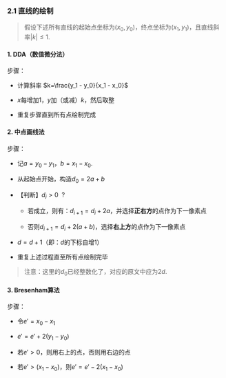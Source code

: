 ### 2.1 直线的绘制

> 假设下述所有直线的起始点坐标为$(x_0, y_0)$，终点坐标为$(x_1, y_1)$，且直线斜率$|k| \leq 1$.

#### 1. DDA（数值微分法）

步骤：

* 计算斜率 $k=\frac{y_1 - y_0}{x_1 - x_0}$

* $x$每增加$1$，$y$加（或减）$k$，然后取整

* 重复步骤直到所有点绘制完成

#### 2. 中点画线法

步骤：

* 记$a=y_0-y_1$，$b=x_1-x_0$.

* 从起始点开始，构造$d_0=2a+b$

* 【判断】$d_i>0\ \ ?$
  
  * 若成立，则有：$d_{i+1}=d_{i}+2a$，并选择**正右方**的点作为下一像素点
  
  * 否则$d_{i+1}=d_{i}+2(a+b)$，选择**右上方**的点作为下一像素点

* $d =d+1$（即：$d$的下标自增$1$）

* 重复上述过程直至所有点绘制完毕

> 注意：这里的$d_0$已经整数化了，对应的原文中应为$2d$.

#### 3. Bresenham算法

步骤：

* 令$e'=x_0-x_1$

* $e'=e'+2(y_1-y_0)$

* 若$e'>0$，则用右上的点，否则用右边的点

* 若$e'>(x_1-x_0)$，则$e'=e'-2(x_1-x_0)$


